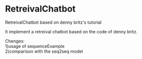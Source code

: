 # RetreivalChatbot
RetreivalChatbot based on denny britz's tutorial

It implement a retreival chatbot based on the code of denny britz.

Chenges: <br/>
  1)usage of sequenceExample<br/>
  2)comparison with the seq2seq model<br/>
